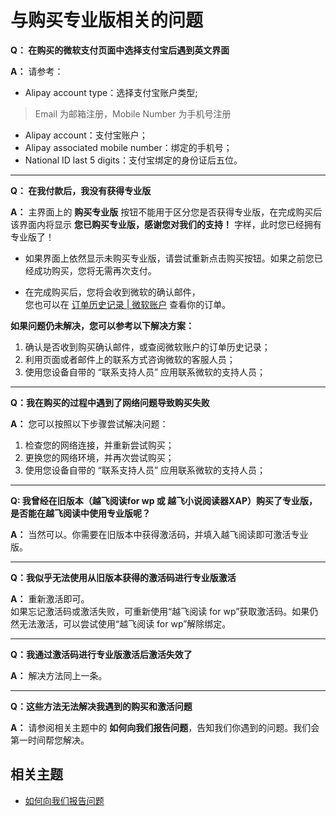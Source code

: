 # 与购买专业版相关的问题

**Q： 在购买的微软支付页面中选择支付宝后遇到英文界面**

**A：** 请参考：
- Alipay account type：选择支付宝账户类型;
>Email 为邮箱注册，Mobile Number 为手机号注册
- Alipay account：支付宝账户；
- Alipay associated mobile number：绑定的手机号；
- National ID last 5 digits：支付宝绑定的身份证后五位。

-------

**Q： 在我付款后，我没有获得专业版**

**A：** 主界面上的 **购买专业版** 按钮不能用于区分您是否获得专业版，在完成购买后该界面内将显示 **您已购买专业版，感谢您对我们的支持！** 字样，此时您已经拥有专业版了！

- 如果界面上依然显示未购买专业版，请尝试重新点击购买按钮。如果之前您已经成功购买，您将无需再次支付。

- 在完成购买后，您将会收到微软的确认邮件，</br>您也可以在 [订单历史记录 | 微软账户](https://account.microsoft.com/billing/orders/?period=AllTime) 查看你的订单。

**如果问题仍未解决，您可以参考以下解决方案：**

1. 确认是否收到购买确认邮件，或查阅微软账户的订单历史记录；
1. 利用页面或者邮件上的联系方式咨询微软的客服人员；
1. 使用您设备自带的 “联系支持人员” 应用联系微软的支持人员；

------

**Q：我在购买的过程中遇到了网络问题导致购买失败**

**A：** 您可以按照以下步骤尝试解决问题：
1. 检查您的网络连接，并重新尝试购买；
1. 更换您的网络环境，并再次尝试购买；
1. 使用您设备自带的 “联系支持人员” 应用联系微软的支持人员；

------

**Q: 我曾经在旧版本（越飞阅读for wp 或 越飞小说阅读器XAP）购买了专业版，是否能在越飞阅读中使用专业版呢？**

**A：** 当然可以。你需要在旧版本中获得激活码，并填入越飞阅读即可激活专业版。

------

**Q：我似乎无法使用从旧版本获得的激活码进行专业版激活**

**A：** 重新激活即可。</br>如果忘记激活码或激活失败，可重新使用“越飞阅读 for wp”获取激活码。如果仍然无法激活，可以尝试使用“越飞阅读 for wp”解除绑定。

------

**Q：我通过激活码进行专业版激活后激活失效了**

**A：** 解决方法同上一条。

------

**Q：这些方法无法解决我遇到的购买和激活问题**

**A：** 请参阅相关主题中的 **如何向我们报告问题**，告知我们你遇到的问题。我们会第一时间帮您解决。

## 相关主题
- [如何向我们报告问题](./Report-Issues-to-Us.md)